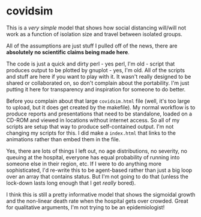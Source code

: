 # covidsim

This is a _very simple_ model that shows how social distancing will/will not work as a function of isolation size and travel between isolated groups.

All of the assumptions are just stuff I pulled off of the news, there are **absolutely no scientific claims being made here**. 

The code is just a quick and dirty perl - yes perl, I'm old - script that produces output to be plotted by gnuplot - yes, I'm old.  All of the scripts and stuff are here if you want to play with it.  It wasn't really designed to be shared or collaborated on, so don't complain about the portability. I'm just putting it here for transparency and inspiration for someone to do better.

Before you complain about that large `covidsim.html` file (well, it's too large to upload, but it does get created by the makefile).  My normal workflow is to produce reports and presentations that need to be standalone, loaded on a CD-ROM and viewed in locations without internet access.  So all of my scripts are setup that way to produce self-contained output.  I'm not changing my scripts for this.  I did make a `index.html` that links to the animations rather than embed them in the file.

Yes, there are lots of things I left out, no age distributions, no severity, no queuing at the hospital, everyone has equal probability of running into someone else in their region, etc.  If I were to do anything more sophisticated, I'd re-write this to be agent-based rather than just a big loop over an array that contains status.  But I'm not going to do that (unless the lock-down lasts long enough that I get _really_ bored).  

I think this is still a pretty informative model that shows the sigmoidal growth and the non-linear death rate when the hospital gets over crowded.  Great for qualitative arguments, I'm not trying to be an epidemiologist!